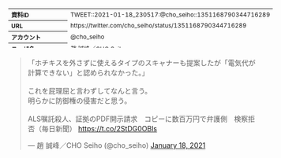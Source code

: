 <table style="font-size: 9pt; width: 610px; margin-bottom: 20px; height: 80px;">
<tbody>
    <tr>
        <th align=left>資料ID</th>
        <td align=left>TWEET::2021-01-18_230517:@cho_seiho::1351168790344716289</td>
    </tr>
    <tr>
        <th align=left>URL</th>
        <td align=left>https://twitter.com/cho_seiho/status/1351168790344716289</td>
    </tr>
    <tr>
        <th align=left>アカウント</th>
        <td align=left>@cho_seiho</td>
    </tr>
    <tr>
        <th align=left>ユーザ名</th>
        <td align=left>趙 誠峰／CHO Seiho</td>
    </tr>
    <tr>
        <th align=left>ツイートの記録日時</th>
        <td align=left>created_at 2022-08-26_0430</td>
    </tr>
</tbody>
</table>
<blockquote class="twitter-tweet" data-width="450"  data-lang="ja"><p lang="ja" dir="ltr">「ホチキスを外さずに使えるタイプのスキャナーも提案したが「電気代が計算できない」と認められなかった。」<br><br>これを屁理屈と言わずしてなんと言う。<br>明らかに防御権の侵害だと思う。<br><br>ALS嘱託殺人、証拠のPDF開示請求　コピーに数百万円で弁護側　検察拒否（毎日新聞） <a href="https://t.co/2StDG0OBls">https://t.co/2StDG0OBls</a></p>&mdash; 趙 誠峰／CHO Seiho (@cho_seiho) <a href="https://twitter.com/cho_seiho/status/1351168790344716289?ref_src=twsrc%5Etfw">January 18, 2021</a></blockquote>
<script async src="https://platform.twitter.com/widgets.js" charset="utf-8"></script>


